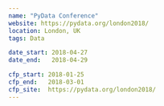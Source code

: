 ```yaml
---
name: "PyData Conference"
website: https://pydata.org/london2018/
location: London, UK
tags: Data

date_start: 2018-04-27
date_end:   2018-04-29

cfp_start: 2018-01-25
cfp_end:   2018-03-01
cfp_site:  https://pydata.org/london2018/
---
```

